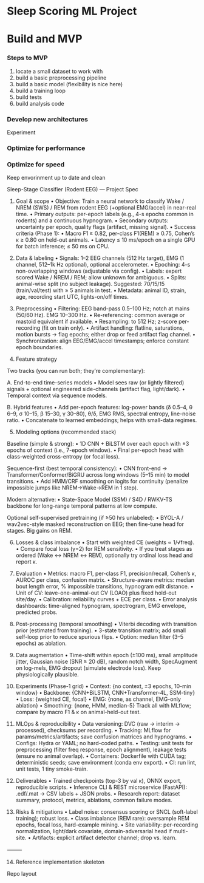 # Sleep Scoring ML Project


# Build and MVP 

### Steps to MVP
1. locate a small dataset to work with
2. build a basic preprocessing pipeline
3. build a basic model (flexibility is nice here)
4. build a training loop
5. build tests
6. build analysis code

### Develop new architectures
Experiment 


### Optimize for performance

### Optimize for speed

Keep envorinment up to date and clean




Sleep-Stage Classifier (Rodent EEG) — Project Spec

1) Goal & scope
	•	Objective: Train a neural network to classify Wake / NREM (SWS) / REM from rodent EEG (+optional EMG/accel) in near-real time.
	•	Primary outputs: per-epoch labels (e.g., 4-s epochs common in rodents) and a continuous hypnogram.
	•	Secondary outputs: uncertainty per epoch, quality flags (artifact, missing signal).
	•	Success criteria (Phase 1):
	•	Macro F1 ≥ 0.82, per-class F1(REM) ≥ 0.75, Cohen’s κ ≥ 0.80 on held-out animals.
	•	Latency ≤ 10 ms/epoch on a single GPU for batch inference; ≤ 50 ms on CPU.

2) Data & labeling
	•	Signals: 1–2 EEG channels (512 Hz target), EMG (1 channel, 512–1k Hz optional), optional accelerometer.
	•	Epoching: 4-s non-overlapping windows (adjustable via config).
	•	Labels: expert scored Wake / NREM / REM; allow unknown for ambiguous.
	•	Splits: animal-wise split (no subject leakage). Suggested: 70/15/15 (train/val/test) with ≥ 5 animals in test.
	•	Metadata: animal ID, strain, age, recording start UTC, lights-on/off times.

3) Preprocessing
	•	Filtering: EEG band-pass 0.5–100 Hz; notch at mains (50/60 Hz). EMG 10–300 Hz.
	•	Re-referencing: common average or mastoid equivalent if available.
	•	Resampling: to 512 Hz; z-score per-recording (fit on train only).
	•	Artifact handling: flatline, saturations, motion bursts → flag epochs; either drop or feed artifact flag channel.
	•	Synchronization: align EEG/EMG/accel timestamps; enforce constant epoch boundaries.

4) Feature strategy

Two tracks (you can run both; they’re complementary):

A. End-to-end time-series models
	•	Model sees raw (or lightly filtered) signals + optional engineered side-channels (artifact flag, light/dark).
	•	Temporal context via sequence models.

B. Hybrid features
	•	Add per-epoch features: log-power bands (δ 0.5–4, θ 6–9, σ 10–15, β 15–30, γ 30–80), θ/δ, EMG RMS, spectral entropy, line-noise ratio.
	•	Concatenate to learned embeddings; helps with small-data regimes.

5) Modeling options (recommended stack)

Baseline (simple & strong):
	•	1D CNN + BiLSTM over each epoch with ±3 epochs of context (i.e., 7-epoch window).
	•	Final per-epoch head with class-weighted cross-entropy (or focal loss).

Sequence-first (best temporal consistency):
	•	CNN front-end → Transformer/Conformer/BiGRU across long windows (5–15 min) to model transitions.
	•	Add HMM/CRF smoothing on logits for continuity (penalize impossible jumps like NREM→Wake→REM in 1 step).

Modern alternative:
	•	State-Space Model (SSM) / S4D / RWKV-TS backbone for long-range temporal patterns at low compute.

Optional self-supervised pretraining (if ≥50 hrs unlabeled):
	•	BYOL-A / wav2vec-style masked reconstruction on EEG; then fine-tune head for stages. Big gains on REM.

6) Losses & class imbalance
	•	Start with weighted CE (weights ∝ 1/√freq).
	•	Compare focal loss (γ=2) for REM sensitivity.
	•	If you treat stages as ordered (Wake ↔ NREM ↔ REM), optionally try ordinal loss head and report κ.

7) Evaluation
	•	Metrics: macro F1, per-class F1, precision/recall, Cohen’s κ, AUROC per class, confusion matrix.
	•	Structure-aware metrics: median bout length error, % impossible transitions, hypnogram edit distance.
	•	Unit of CV: leave-one-animal-out CV (LOAO) plus fixed hold-out site/day.
	•	Calibration: reliability curves + ECE per class.
	•	Error analysis dashboards: time-aligned hypnogram, spectrogram, EMG envelope, predicted probs.

8) Post-processing (temporal smoothing)
	•	Viterbi decoding with transition prior (estimated from training).
	•	3-state transition matrix; add small self-loop prior to reduce spurious flips.
	•	Option: median filter (3–5 epochs) as ablation.

9) Data augmentation
	•	Time-shift within epoch (±100 ms), small amplitude jitter, Gaussian noise (SNR ≥ 20 dB), random notch width, SpecAugment on log-mels, EMG dropout (simulate electrode loss). Keep physiologically plausible.

10) Experiments (Phase-1 grid)
	•	Context: {no context, ±3 epochs, 10-min window}
	•	Backbone: {CNN+BiLSTM, CNN+Transformer-4L, SSM-tiny}
	•	Loss: {weighted CE, focal}
	•	EMG: {none, as channel, EMG-only ablation}
	•	Smoothing: {none, HMM, median-5}
Track all with MLflow; compare by macro F1 & κ on animal-held-out test.

11) MLOps & reproducibility
	•	Data versioning: DVC (raw → interim → processed), checksums per recording.
	•	Tracking: MLflow for params/metrics/artifacts; save confusion matrices and hypnograms.
	•	Configs: Hydra or YAML; no hard-coded paths.
	•	Testing: unit tests for preprocessing (filter freq response, epoch alignment), leakage tests (ensure no animal overlap).
	•	Containers: Dockerfile with CUDA tag; deterministic seeds; save environment (conda env export).
	•	CI: run lint, unit tests, 1 tiny smoke-train.

12) Deliverables
	•	Trained checkpoints (top-3 by val κ), ONNX export, reproducible scripts.
	•	Inference CLI & REST microservice (FastAPI): .edf/.mat → CSV labels + JSON probs.
	•	Research report: dataset summary, protocol, metrics, ablations, common failure modes.

13) Risks & mitigations
	•	Label noise: consensus scoring or SNCL (soft-label training); robust loss.
	•	Class imbalance (REM rare): oversample REM epochs, focal loss, hard-example mining.
	•	Site variability: per-recording normalization, light/dark covariate, domain-adversarial head if multi-site.
	•	Artifacts: explicit artifact detector channel; drop vs. learn.

⸻

14) Reference implementation skeleton

Repo layout